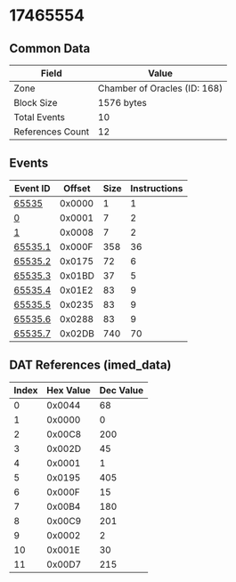 # 17465554

## Common Data

| Field            | Value                        |
|------------------|------------------------------|
| Zone             | Chamber of Oracles (ID: 168) |
| Block Size       | 1576 bytes                   |
| Total Events     | 10                           |
| References Count | 12                           |

## Events

| Event ID                | Offset   |   Size |   Instructions |
|-------------------------|----------|--------|----------------|
| [65535](./65535.md)     | 0x0000   |      1 |              1 |
| [0](./0.md)             | 0x0001   |      7 |              2 |
| [1](./1.md)             | 0x0008   |      7 |              2 |
| [65535.1](./65535.1.md) | 0x000F   |    358 |             36 |
| [65535.2](./65535.2.md) | 0x0175   |     72 |              6 |
| [65535.3](./65535.3.md) | 0x01BD   |     37 |              5 |
| [65535.4](./65535.4.md) | 0x01E2   |     83 |              9 |
| [65535.5](./65535.5.md) | 0x0235   |     83 |              9 |
| [65535.6](./65535.6.md) | 0x0288   |     83 |              9 |
| [65535.7](./65535.7.md) | 0x02DB   |    740 |             70 |

## DAT References (imed_data)

|   Index | Hex Value   |   Dec Value |
|---------|-------------|-------------|
|       0 | 0x0044      |          68 |
|       1 | 0x0000      |           0 |
|       2 | 0x00C8      |         200 |
|       3 | 0x002D      |          45 |
|       4 | 0x0001      |           1 |
|       5 | 0x0195      |         405 |
|       6 | 0x000F      |          15 |
|       7 | 0x00B4      |         180 |
|       8 | 0x00C9      |         201 |
|       9 | 0x0002      |           2 |
|      10 | 0x001E      |          30 |
|      11 | 0x00D7      |         215 |
